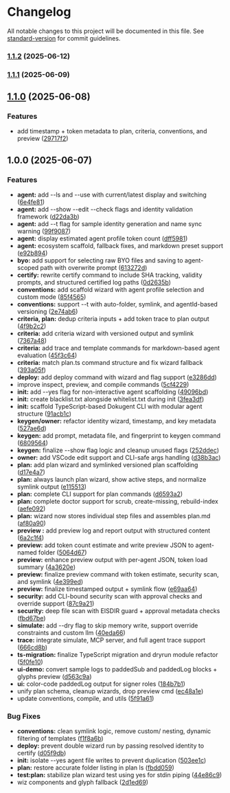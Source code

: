 # Changelog

All notable changes to this project will be documented in this file. See [standard-version](https://github.com/conventional-changelog/standard-version) for commit guidelines.

### [1.1.2](https://github.com/carmelyne/dokugent-cli/compare/v1.1.1...v1.1.2) (2025-06-12)

### [1.1.1](https://github.com/carmelyne/dokugent-cli/compare/v1.1.0...v1.1.1) (2025-06-09)

## [1.1.0](https://github.com/carmelyne/dokugent-cli/compare/v1.0.0...v1.1.0) (2025-06-08)


### Features

* add timestamp + token metadata to plan, criteria, conventions, and preview ([29717f2](https://github.com/carmelyne/dokugent-cli/commit/29717f2fc9279333bbab948ce3402f0e833553cd))

## 1.0.0 (2025-06-07)


### Features

* **agent:** add --ls and --use with current/latest display and switching ([6e4fe81](https://github.com/carmelyne/dokugent-cli/commit/6e4fe81551f89885c6c80bd942c584d1b93168ea))
* **agent:** add --show --edit --check flags and identity validation framework ([d22da3b](https://github.com/carmelyne/dokugent-cli/commit/d22da3bb0738fce1f6dda47b891eb37f21efb13b))
* **agent:** add --t flag for sample identity generation and name sync warning ([99f9087](https://github.com/carmelyne/dokugent-cli/commit/99f90878b41bdbc770db077a21ffdd028cef6f1f))
* **agent:** display estimated agent profile token count ([dff5981](https://github.com/carmelyne/dokugent-cli/commit/dff598173c0f03b248e4f3a53638471964dbc0f0))
* **agent:** ecosystem scaffold, fallback fixes, and markdown preset support ([e92b894](https://github.com/carmelyne/dokugent-cli/commit/e92b894720286c4120800d02a48bfe2e9ef797aa))
* **byo:** add support for selecting raw BYO files and saving to agent-scoped path with overwrite prompt ([613272d](https://github.com/carmelyne/dokugent-cli/commit/613272d206028f8223f744dc696157bda49c1661))
* **certify:** rewrite certify command to include SHA tracking, validity prompts, and structured certified log paths ([0d2635b](https://github.com/carmelyne/dokugent-cli/commit/0d2635b73b875b864b9b4246d863a5172811765f))
* **conventions:** add scaffold wizard with agent profile selection and custom mode ([85f4565](https://github.com/carmelyne/dokugent-cli/commit/85f4565e2c2dafbc4d310c2f2228577935977be0))
* **conventions:** support --t <type> with auto-folder, symlink, and agentId-based versioning ([2e74ab6](https://github.com/carmelyne/dokugent-cli/commit/2e74ab6c9176010437de7253fd9968db79f641b6))
* **criteria, plan:** dedup criteria inputs + add token trace to plan output ([4f9b2c2](https://github.com/carmelyne/dokugent-cli/commit/4f9b2c2e327fcf063d5b04a66e94af23510598eb))
* **criteria:** add criteria wizard with versioned output and symlink ([7367a48](https://github.com/carmelyne/dokugent-cli/commit/7367a48f14a27161f303b98be5e33d2b9aad9c96))
* **criteria:** add trace and template commands for markdown-based agent evaluation ([45f3c64](https://github.com/carmelyne/dokugent-cli/commit/45f3c64dfebb4db88ca72d71033e5a0180444d8d))
* **criteria:** match plan.ts command structure and fix wizard fallback ([393a05f](https://github.com/carmelyne/dokugent-cli/commit/393a05f5668d113f480f7440cafff7349b44270f))
* **deploy:** add deploy command with wizard and flag support ([e3286dd](https://github.com/carmelyne/dokugent-cli/commit/e3286dd24a98d6ae12dc73a874f4e7d3d3818991))
* improve inspect, preview, and compile commands ([5cf4229](https://github.com/carmelyne/dokugent-cli/commit/5cf42295c015a46b664c962ba5e9aa9ba32334f6))
* **init:** add --yes flag for non-interactive agent scaffolding ([49096bd](https://github.com/carmelyne/dokugent-cli/commit/49096bd801257beaac5f24461695f0efd0a2f540))
* **init:** create blacklist.txt alongside whitelist.txt during init ([3fea3df](https://github.com/carmelyne/dokugent-cli/commit/3fea3df1e2f56e9f40608248f3597e95a2a363a3))
* **init:** scaffold TypeScript-based Dokugent CLI with modular agent structure ([91acb1c](https://github.com/carmelyne/dokugent-cli/commit/91acb1c5390d0d56d2a6c98b308b90c00ffd55b9))
* **keygen/owner:** refactor identity wizard, timestamp, and key metadata ([527ae6d](https://github.com/carmelyne/dokugent-cli/commit/527ae6d98bf6362558158403a048a87562945a58))
* **keygen:** add prompt, metadata file, and fingerprint to keygen command ([6809564](https://github.com/carmelyne/dokugent-cli/commit/68095642ab40285a72c77469d775b4aa3b43a6a2))
* **keygen:** finalize --show flag logic and cleanup unused flags ([252ddec](https://github.com/carmelyne/dokugent-cli/commit/252ddecedacc103d6c0b0426e439d01cd04708b0))
* **owner:** add VSCode edit support and CLI-safe args handling ([d38b3ac](https://github.com/carmelyne/dokugent-cli/commit/d38b3ac9f4f14d6ebfdb921e528cb1354e4865a3))
* **plan:** add plan wizard and symlinked versioned plan scaffolding ([d17e4a7](https://github.com/carmelyne/dokugent-cli/commit/d17e4a7b234e6f52fdbcedca1d455c5942490f96))
* **plan:** always launch plan wizard, show active steps, and normalize symlink output ([e115513](https://github.com/carmelyne/dokugent-cli/commit/e11551365b5c0672df9d554cfd1b90c6f1803647))
* **plan:** complete CLI support for plan commands ([d6593a2](https://github.com/carmelyne/dokugent-cli/commit/d6593a2879f17cca79a753c49e6168d1cf0dccf9))
* **plan:** complete doctor support for scrub, create-missing, rebuild-index ([aefe092](https://github.com/carmelyne/dokugent-cli/commit/aefe0927c6e82da5ad9a1026cbc3b1ff12038f64))
* **plan:** wizard now stores individual step files and assembles plan.md ([af80a90](https://github.com/carmelyne/dokugent-cli/commit/af80a905b7f7c3b9a3bee8afda08075807b5d433))
* **preview :** add preview log and report output with structured content ([6a2c1f4](https://github.com/carmelyne/dokugent-cli/commit/6a2c1f4803f392528bfc95efa1c19ff1c76a61db))
* **preview:** add token count estimate and write preview JSON to agent-named folder ([5064d67](https://github.com/carmelyne/dokugent-cli/commit/5064d679fe04aae32286e83208e82bda5166e8cc))
* **preview:** enhance preview output with per-agent JSON, token load summary ([4a3620e](https://github.com/carmelyne/dokugent-cli/commit/4a3620ef47bd445c125882339d8cb81a0ae480c3))
* **preview:** finalize preview command with token estimate, security scan, and symlink ([4e399ed](https://github.com/carmelyne/dokugent-cli/commit/4e399ed30ee508c3cdddd19e7a578c010a9a0cd2))
* **preview:** finalize timestamped output + symlink flow ([e69aa64](https://github.com/carmelyne/dokugent-cli/commit/e69aa6497b9785554bce4e9ac6cff1ee5da24e4b))
* **security:** add CLI-bound security scan with approval checks and override support ([87c9a21](https://github.com/carmelyne/dokugent-cli/commit/87c9a2117451cda7d936cd9272c3a780d2973edc))
* **security:** deep file scan with EISDIR guard + approval metadata checks ([fbd67be](https://github.com/carmelyne/dokugent-cli/commit/fbd67bebe43d81cfe34efaaacab17c59d1bc48a9))
* **simulate:** add --dry flag to skip memory write, support override constraints and custom llm ([40eda66](https://github.com/carmelyne/dokugent-cli/commit/40eda665c5eb73f895b06cc6c50d05c1b22e0ccc))
* **trace:** integrate simulate, MCP server, and full agent trace support ([666cd8b](https://github.com/carmelyne/dokugent-cli/commit/666cd8bc82ec26f88835b8cd7388b9ef81eac763))
* **ts-migration:** finalize TypeScript migration and dryrun module refactor ([5f0fe10](https://github.com/carmelyne/dokugent-cli/commit/5f0fe101311f3282b35b61691b27e6a875a0f004))
* **ui-demo:** convert sample logs to paddedSub and paddedLog blocks + glyphs preview ([d563c9a](https://github.com/carmelyne/dokugent-cli/commit/d563c9a703d64ee3061cc5ecd46d941910525a49))
* **ui:** color-code paddedLog output for signer roles ([184b7b1](https://github.com/carmelyne/dokugent-cli/commit/184b7b12fbdd8ddd57ef1c8656c56ffec91283c2))
* unify plan schema, cleanup wizards, drop preview cmd ([ec48a1e](https://github.com/carmelyne/dokugent-cli/commit/ec48a1ea5459ad23d9e5e8e148b390dbcdd22890))
* update conventions, compile, and utils ([5f91a61](https://github.com/carmelyne/dokugent-cli/commit/5f91a61ce5c3301935d057799cdcd63df043e79f))


### Bug Fixes

* **conventions:** clean symlink logic, remove custom/ nesting, dynamic filtering of templates ([f1f8a6b](https://github.com/carmelyne/dokugent-cli/commit/f1f8a6b444c38c6ac99daed5cf460673fd028e04))
* **deploy:** prevent double wizard run by passing resolved identity to certify ([d05f9db](https://github.com/carmelyne/dokugent-cli/commit/d05f9db5391ab7adf99090eb0313362784735484))
* **init:** isolate --yes agent file writes to prevent duplication ([503ee1c](https://github.com/carmelyne/dokugent-cli/commit/503ee1c70bc6fefa6e4a286ec368beb267be4867))
* **plan:** restore accurate folder listing in plan ls ([fbdd059](https://github.com/carmelyne/dokugent-cli/commit/fbdd05975f00f280a833e165be765a44041d087f))
* **test:plan:** stabilize plan wizard test using yes  for stdin piping ([44e86c9](https://github.com/carmelyne/dokugent-cli/commit/44e86c98587c2d3b828368d87b6567565099aca2))
* wiz components and glyph fallback ([2d1ed69](https://github.com/carmelyne/dokugent-cli/commit/2d1ed697d5e5728b638431626144c4216f17eecc))
